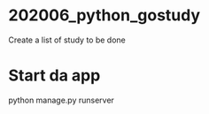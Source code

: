 # 202006_python_gostudy
Create a list of study to be done

# Start da app
python manage.py runserver

